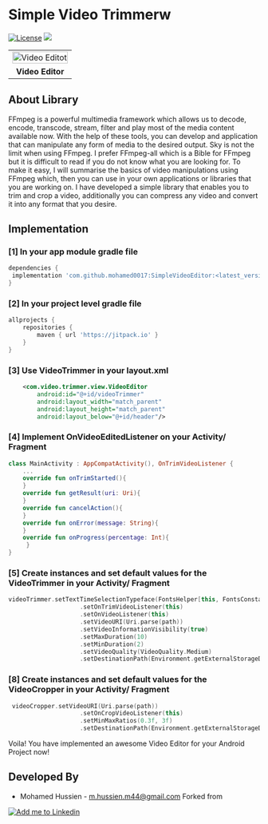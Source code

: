 # Simple Video Trimmerw
[![License](https://img.shields.io/badge/license-Apache%202-4EB1BA.svg?style=flat-square)](https://www.apache.org/licenses/LICENSE-2.0.html)
[![](https://jitpack.io/v/mohamed0017/SimpleVideoEditor.svg)](https://jitpack.io/#mohamed0017/SimpleVideoEditor)

<table>
    <tr><td align="center"><img src="https://github.com/tizisdeepan/VideoEditor/blob/master/Screenshots/ve1.png" alt="Video Editot" width="100%"></td>
    <tr><td align="center"><b>Video Editor</b></td>
</table>

## About Library
FFmpeg is a powerful multimedia framework which allows us to decode, encode, transcode, stream, filter and play most of the media content available now. With the help of these tools, you can develop and application that can manipulate any form of media to the desired output. Sky is not the limit when using FFmpeg. I prefer FFmpeg-all which is a Bible for FFmpeg but it is difficult to read if you do not know what you are looking for. To make it easy, I will summarise the basics of video manipulations using FFmpeg which, then you can use in your own applications or libraries that you are working on. I have developed a simple library that enables you to trim and crop a video, additionally you can compress any video and convert it into any format that you desire.

## Implementation
### [1] In your app module gradle file
```gradle
dependencies {
 implementation 'com.github.mohamed0017:SimpleVideoEditor:<latest_version>'
}
```

### [2] In your project level gradle file
```gradle
allprojects {
    repositories {
        maven { url 'https://jitpack.io' }
    }
}
```
### [3] Use VideoTrimmer in your layout.xml
```xml
    <com.video.trimmer.view.VideoEditor
        android:id="@+id/videoTrimmer"
        android:layout_width="match_parent"
        android:layout_height="match_parent"
        android:layout_below="@+id/header"/>
```
### [4] Implement OnVideoEditedListener on your Activity/ Fragment
```kotlin
class MainActivity : AppCompatActivity(), OnTrimVideoListener {
    ...
    override fun onTrimStarted(){
    }
    override fun getResult(uri: Uri){
    }
    override fun cancelAction(){
    }
    override fun onError(message: String){
    }
    override fun onProgress(percentage: Int){
     }
}

```
### [5] Create instances and set default values for the VideoTrimmer in your Activity/ Fragment
```kotlin
videoTrimmer.setTextTimeSelectionTypeface(FontsHelper[this, FontsConstants.SEMI_BOLD])
                    .setOnTrimVideoListener(this)
                    .setOnVideoListener(this)
                    .setVideoURI(Uri.parse(path))
                    .setVideoInformationVisibility(true)
                    .setMaxDuration(10)
                    .setMinDuration(2)
                    .setVideoQuality(VideoQuality.Medium)
                    .setDestinationPath(Environment.getExternalStorageDirectory().path + File.separator + Environment.DIRECTORY_MOVIES)
```
### [8] Create instances and set default values for the VideoCropper in your Activity/ Fragment
```kotlin
 videoCropper.setVideoURI(Uri.parse(path))
                    .setOnCropVideoListener(this)
                    .setMinMaxRatios(0.3f, 3f)
                    .setDestinationPath(Environment.getExternalStorageDirectory().path + File.separator + Environment.DIRECTORY_MOVIES)
```

Voila! You have implemented an awesome Video Editor for your Android Project now!

Developed By 
------------

* Mohamed Hussien - <m.hussien.m44@gmail.com> Forked from <a href="https://github.com/tizisdeepan/VideoEditor">

<a href="https://www.linkedin.com/in/mohamed-hussien-a5608613b">
  <img alt="Add me to Linkedin" src="./Screenshots/linkedin.png" />
</a>
